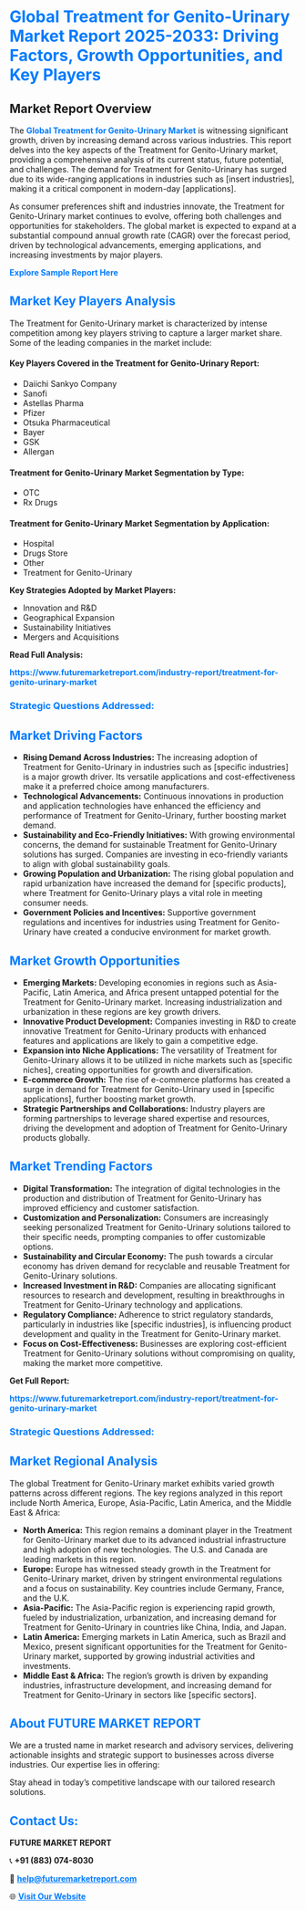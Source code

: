 <h1 style="color: #007BFF;">Global Treatment for Genito-Urinary Market Report 2025-2033: Driving Factors, Growth Opportunities, and Key Players</h1>

<section id="overview">
<h2>Market Report Overview</h2>
<p>The <a href="https://www.futuremarketreport.com/industry-report/treatment-for-genito-urinary-market" style="color: #007BFF; text-decoration: none;"><strong>Global Treatment for Genito-Urinary Market</strong></a> is witnessing significant growth, driven by increasing demand across various industries. This report delves into the key aspects of the Treatment for Genito-Urinary market, providing a comprehensive analysis of its current status, future potential, and challenges. The demand for Treatment for Genito-Urinary has surged due to its wide-ranging applications in industries such as [insert industries], making it a critical component in modern-day [applications].</p>
<p>As consumer preferences shift and industries innovate, the Treatment for Genito-Urinary market continues to evolve, offering both challenges and opportunities for stakeholders. The global market is expected to expand at a substantial compound annual growth rate (CAGR) over the forecast period, driven by technological advancements, emerging applications, and increasing investments by major players.</p>
</section>

<section id="overview">
<p><a href="https://www.futuremarketreport.com/request-sample/reportId=122631" style="color: #007BFF; text-decoration: none;"><strong>Explore Sample Report Here</strong></a></p>
</section>

<section id="key-players">
<h2 style="color: #007BFF;">Market Key Players Analysis</h2>
<p>The Treatment for Genito-Urinary market is characterized by intense competition among key players striving to capture a larger market share. Some of the leading companies in the market include:</p>
<h4>Key Players Covered in the Treatment for Genito-Urinary Report:</h4>
<ul><li>Daiichi Sankyo Company</li><li>Sanofi</li><li>Astellas Pharma</li><li>Pfizer</li><li>Otsuka Pharmaceutical</li><li>Bayer</li><li>GSK</li><li>Allergan</li></ul>
<h4>Treatment for Genito-Urinary Market Segmentation by Type:</h4>
<ul><li>OTC</li><li>Rx Drugs</li></ul>

<h4>Treatment for Genito-Urinary Market Segmentation by Application:</h4>
<ul><li>Hospital</li><li>Drugs Store</li><li>Other</li><li>Treatment for Genito-Urinary</li></ul>
<p><strong>Key Strategies Adopted by Market Players:</strong></p>
<ul>
<li>Innovation and R&D</li>
<li>Geographical Expansion</li>
<li>Sustainability Initiatives</li>
<li>Mergers and Acquisitions</li>
</ul>
</section>

<section>
<p><strong>Read Full Analysis: </strong></p><a href="https://www.futuremarketreport.com/industry-report/treatment-for-genito-urinary-market" style="color: #007BFF; text-decoration: none;"><strong>https://www.futuremarketreport.com/industry-report/treatment-for-genito-urinary-market</strong></a>
<h3 style="color: #007BFF;">Strategic Questions Addressed:</h3>
</section>

<section id="driving-factors">
<h2 style="color: #007BFF;">Market Driving Factors</h2>
<ul>
<li><strong>Rising Demand Across Industries:</strong> The increasing adoption of Treatment for Genito-Urinary in industries such as [specific industries] is a major growth driver. Its versatile applications and cost-effectiveness make it a preferred choice among manufacturers.</li>
<li><strong>Technological Advancements:</strong> Continuous innovations in production and application technologies have enhanced the efficiency and performance of Treatment for Genito-Urinary, further boosting market demand.</li>
<li><strong>Sustainability and Eco-Friendly Initiatives:</strong> With growing environmental concerns, the demand for sustainable Treatment for Genito-Urinary solutions has surged. Companies are investing in eco-friendly variants to align with global sustainability goals.</li>
<li><strong>Growing Population and Urbanization:</strong> The rising global population and rapid urbanization have increased the demand for [specific products], where Treatment for Genito-Urinary plays a vital role in meeting consumer needs.</li>
<li><strong>Government Policies and Incentives:</strong> Supportive government regulations and incentives for industries using Treatment for Genito-Urinary have created a conducive environment for market growth.</li>
</ul>
</section>

<section id="growth-opportunities">
<h2 style="color: #007BFF;">Market Growth Opportunities</h2>
<ul>
<li><strong>Emerging Markets:</strong> Developing economies in regions such as Asia-Pacific, Latin America, and Africa present untapped potential for the Treatment for Genito-Urinary market. Increasing industrialization and urbanization in these regions are key growth drivers.</li>
<li><strong>Innovative Product Development:</strong> Companies investing in R&D to create innovative Treatment for Genito-Urinary products with enhanced features and applications are likely to gain a competitive edge.</li>
<li><strong>Expansion into Niche Applications:</strong> The versatility of Treatment for Genito-Urinary allows it to be utilized in niche markets such as [specific niches], creating opportunities for growth and diversification.</li>
<li><strong>E-commerce Growth:</strong> The rise of e-commerce platforms has created a surge in demand for Treatment for Genito-Urinary used in [specific applications], further boosting market growth.</li>
<li><strong>Strategic Partnerships and Collaborations:</strong> Industry players are forming partnerships to leverage shared expertise and resources, driving the development and adoption of Treatment for Genito-Urinary products globally.</li>
</ul>
</section>

<section id="trending-factors">
<h2 style="color: #007BFF;">Market Trending Factors</h2>
<ul>
<li><strong>Digital Transformation:</strong> The integration of digital technologies in the production and distribution of Treatment for Genito-Urinary has improved efficiency and customer satisfaction.</li>
<li><strong>Customization and Personalization:</strong> Consumers are increasingly seeking personalized Treatment for Genito-Urinary solutions tailored to their specific needs, prompting companies to offer customizable options.</li>
<li><strong>Sustainability and Circular Economy:</strong> The push towards a circular economy has driven demand for recyclable and reusable Treatment for Genito-Urinary solutions.</li>
<li><strong>Increased Investment in R&D:</strong> Companies are allocating significant resources to research and development, resulting in breakthroughs in Treatment for Genito-Urinary technology and applications.</li>
<li><strong>Regulatory Compliance:</strong> Adherence to strict regulatory standards, particularly in industries like [specific industries], is influencing product development and quality in the Treatment for Genito-Urinary market.</li>
<li><strong>Focus on Cost-Effectiveness:</strong> Businesses are exploring cost-efficient Treatment for Genito-Urinary solutions without compromising on quality, making the market more competitive.</li>
</ul>
</section>

<section>
<p><strong>Get Full Report: </strong></p><a href="https://www.futuremarketreport.com/industry-report/treatment-for-genito-urinary-market" style="color: #007BFF; text-decoration: none;"><strong>https://www.futuremarketreport.com/industry-report/treatment-for-genito-urinary-market</strong></a>
<h3 style="color: #007BFF;">Strategic Questions Addressed:</h3>
</section>


<section id="regional-analysis">
<h2 style="color: #007BFF;">Market Regional Analysis</h2>
<p>The global Treatment for Genito-Urinary market exhibits varied growth patterns across different regions. The key regions analyzed in this report include North America, Europe, Asia-Pacific, Latin America, and the Middle East & Africa:</p>
<ul>
<li><strong>North America:</strong> This region remains a dominant player in the Treatment for Genito-Urinary market due to its advanced industrial infrastructure and high adoption of new technologies. The U.S. and Canada are leading markets in this region.</li>
<li><strong>Europe:</strong> Europe has witnessed steady growth in the Treatment for Genito-Urinary market, driven by stringent environmental regulations and a focus on sustainability. Key countries include Germany, France, and the U.K.</li>
<li><strong>Asia-Pacific:</strong> The Asia-Pacific region is experiencing rapid growth, fueled by industrialization, urbanization, and increasing demand for Treatment for Genito-Urinary in countries like China, India, and Japan.</li>
<li><strong>Latin America:</strong> Emerging markets in Latin America, such as Brazil and Mexico, present significant opportunities for the Treatment for Genito-Urinary market, supported by growing industrial activities and investments.</li>
<li><strong>Middle East & Africa:</strong> The region’s growth is driven by expanding industries, infrastructure development, and increasing demand for Treatment for Genito-Urinary in sectors like [specific sectors].</li>
</ul>
</section>

<footer>
<h2 style="color: #007BFF;">About FUTURE MARKET REPORT</h2>
<p>We are a trusted name in market research and advisory services, delivering actionable insights and strategic support to businesses across diverse industries. Our expertise lies in offering:</p>

<p>Stay ahead in today’s competitive landscape with our tailored research solutions.</p>

<h2 style="color: #007BFF;">Contact Us:</h2>
<p><strong>FUTURE MARKET REPORT</strong></p>
<p>📞 <strong>+91 (883) 074-8030</strong></p>
<p>📧 <strong><a href="mailto:help@futuremarketreport.com" style="color: #007BFF;">help@futuremarketreport.com</a></strong></p>
<p>🌐 <strong><a href="https://www.futuremarketreport.com/" style="color: #007BFF;">Visit Our Website</a></strong></p>
</footer>
